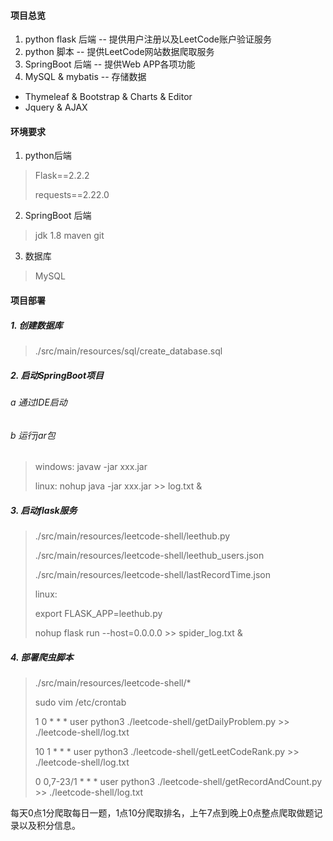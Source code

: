 #### 项目总览

1. python flask 后端 -- 提供用户注册以及LeetCode账户验证服务
2. python 脚本          -- 提供LeetCode网站数据爬取服务
3. SpringBoot 后端   -- 提供Web APP各项功能
4. MySQL & mybatis -- 存储数据

- Thymeleaf & Bootstrap & Charts & Editor
- Jquery & AJAX

#### 环境要求

1. python后端

> Flask==2.2.2
> 
> requests==2.22.0

2. SpringBoot 后端

>jdk 1.8
>maven
>git

3. 数据库

> MySQL

#### 项目部署

##### 1. 创建数据库

> ./src/main/resources/sql/create_database.sql

##### 2. 启动SpringBoot项目

###### a 通过IDE启动

###### b 运行jar包

> windows: javaw -jar xxx.jar
> 
> linux: nohup java -jar xxx.jar >> log.txt &

##### 3. 启动flask服务

> ./src/main/resources/leetcode-shell/leethub.py
> 
> ./src/main/resources/leetcode-shell/leethub_users.json
> 
> ./src/main/resources/leetcode-shell/lastRecordTime.json
> 
> linux: 
>
> export FLASK_APP=leethub.py
> 
> nohup flask run --host=0.0.0.0 >> spider_log.txt &

##### 4. 部署爬虫脚本

> ./src/main/resources/leetcode-shell/*
>
> sudo vim /etc/crontab
>
> 1  0  * * * user python3 ./leetcode-shell/getDailyProblem.py >> ./leetcode-shell/log.txt
> 
> 10 1  * * * user python3 ./leetcode-shell/getLeetCodeRank.py >> ./leetcode-shell/log.txt
> 
> 0 0,7-23/1 * * * user python3 ./leetcode-shell/getRecordAndCount.py >> ./leetcode-shell/log.txt

每天0点1分爬取每日一题，1点10分爬取排名，上午7点到晚上0点整点爬取做题记录以及积分信息。
